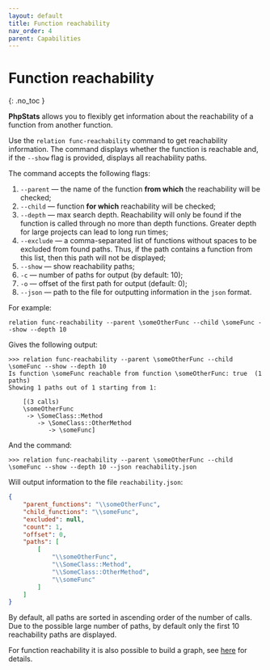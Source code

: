 ```yaml
---
layout: default
title: Function reachability
nav_order: 4
parent: Capabilities
---
```


# Function reachability
{: .no_toc }

**PhpStats** allows you to flexibly get information about the reachability of a function from another function.

Use the `relation func-reachability` command to get reachability information. The command displays whether the function is reachable and, if the `--show` flag is provided, displays all reachability paths.

The command accepts the following flags:

1. `--parent` — the name of the function **from which** the reachability will be checked;
2. `--child` — function **for which** reachability will be checked;
3. `--depth` — max search depth. Reachability will only be found if the function is called through no more than depth functions. Greater depth for large projects can lead to long run times;
4. `--exclude` — a comma-separated list of functions without spaces to be excluded from found paths. Thus, if the path contains a function from this list, then this path will not be displayed;
5. `--show` — show reachability paths;
6. `-c` — number of paths for output (by default: 10);
7. `-o` — offset of the first path for output (default: 0);
8. `--json` — path to the file for outputting information in the `json` format.

For example:

```
relation func-reachability --parent \someOtherFunc --child \someFunc --show --depth 10
```

Gives the following output:

```
>>> relation func-reachability --parent \someOtherFunc --child \someFunc --show --depth 10
Is function \someFunc reachable from function \someOtherFunc: true  (1 paths)
Showing 1 paths out of 1 starting from 1:

    [(3 calls)
    \someOtherFunc
     -> \SomeClass::Method
        -> \SomeClass::OtherMethod
           -> \someFunc]

```

And the command:

```
>>> relation func-reachability --parent \someOtherFunc --child \someFunc --show --depth 10 --json reachability.json
```

Will output information to the file `reachability.json`:

```json
{
	"parent_functions": "\\someOtherFunc",
	"child_functions": "\\someFunc",
	"excluded": null,
	"count": 1,
	"offset": 0,
	"paths": [
		[
			"\\someOtherFunc",
			"\\SomeClass::Method",
			"\\SomeClass::OtherMethod",
			"\\someFunc"
		]
	]
}
```

By default, all paths are sorted in ascending order of the number of calls. Due to the possible large number of paths, by default only the first 10 reachability paths are displayed.

For function reachability it is also possible to build a graph, see [here](/phpstats-docs/docs/capabilities/graphs/#function-reachability) for details.